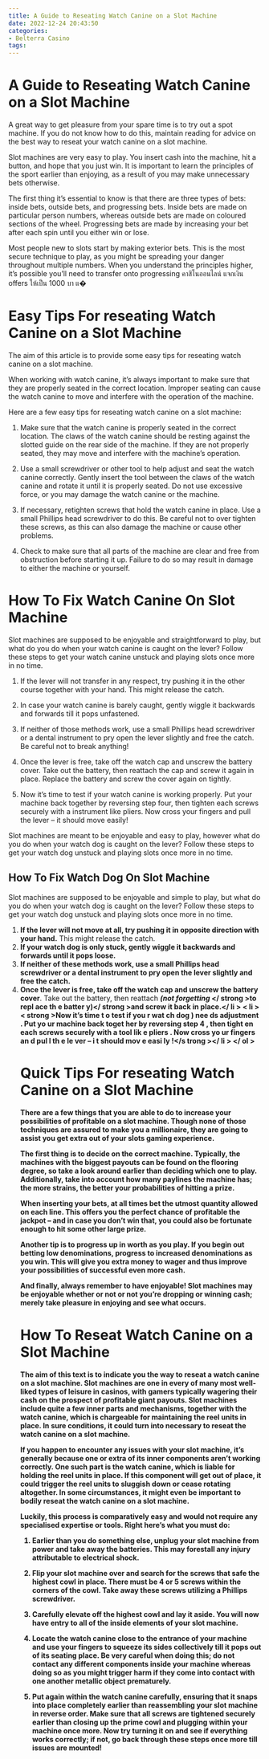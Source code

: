 ```yaml
---
title: A Guide to Reseating Watch Canine on a Slot Machine
date: 2022-12-24 20:43:50
categories:
- Belterra Casino
tags:
---
```



#  A Guide to Reseating Watch Canine on a Slot Machine

A great way to get pleasure from your spare time is to try out a spot machine. If you do not know how to do this, maintain reading for advice on the best way to reseat your watch canine on a slot machine.

Slot machines are very easy to play. You insert cash into the machine, hit a button, and hope that you just win. It is important to learn the principles of the sport earlier than enjoying, as a result of you may make unnecessary bets otherwise.

The first thing it’s essential to know is that there are three types of bets: inside bets, outside bets, and progressing bets. Inside bets are made on particular person numbers, whereas outside bets are made on coloured sections of the wheel. Progressing bets are made by increasing your bet after each spin until you either win or lose.

Most people new to slots start by making exterior bets. This is the most secure technique to play, as you might be spreading your danger throughout multiple numbers. When you understand the principles higher, it’s possible you’ll need to transfer onto progressing คาสิโนออนไลน์ แจกเงิน offers ให้เป็น 1000 บา แ�

#  Easy Tips For reseating Watch Canine on a Slot Machine

The aim of this article is to provide some easy tips for reseating watch canine on a slot machine.

When working with watch canine, it’s always important to make sure that they are properly seated in the correct location. Improper seating can cause the watch canine to move and interfere with the operation of the machine.

Here are a few easy tips for reseating watch canine on a slot machine:

1. Make sure that the watch canine is properly seated in the correct location. The claws of the watch canine should be resting against the slotted guide on the rear side of the machine. If they are not properly seated, they may move and interfere with the machine’s operation.

2. Use a small screwdriver or other tool to help adjust and seat the watch canine correctly. Gently insert the tool between the claws of the watch canine and rotate it until it is properly seated. Do not use excessive force, or you may damage the watch canine or the machine.

3. If necessary, retighten screws that hold the watch canine in place. Use a small Phillips head screwdriver to do this. Be careful not to over tighten these screws, as this can also damage the machine or cause other problems.

4. Check to make sure that all parts of the machine are clear and free from obstruction before starting it up. Failure to do so may result in damage to either the machine or yourself.

#  How To Fix Watch Canine On Slot Machine

Slot machines are supposed to be enjoyable and straightforward to play, but what do you do when your watch canine is caught on the lever? Follow these steps to get your watch canine unstuck and playing slots once more in no time.

1. If the lever will not transfer in any respect, try pushing it in the other course together with your hand. This might release the catch.

2. In case your watch canine is barely caught, gently wiggle it backwards and forwards till it pops unfastened.

3. If neither of those methods work, use a small Phillips head screwdriver or a dental instrument to pry open the lever slightly and free the catch. Be careful not to break anything!

4. Once the lever is free, take off the watch cap and unscrew the battery cover. Take out the battery, then reattach the cap and screw it again in place. Replace the battery and screw the cover again on tightly.

5. Now it’s time to test if your watch canine is working properly. Put your machine back together by reversing step four, then tighten each screws securely with a instrument like pliers. Now cross your fingers and pull the lever – it should move easily!

Slot machines are meant to be enjoyable and easy to play, however what do you do when your watch dog is caught on the lever? Follow these steps to get your watch dog unstuck and playing slots once more in no time.</p> <h2>How To Fix Watch Dog On Slot Machine</h2> <p>Slot machines are supposed to be enjoyable and simple to play, but what do you do when your watch dog is caught on the lever? Follow these steps to get your watch dog unstuck and playing slots once more in no time.</p> <ol> <li><strong>If the lever will not move at all, try pushing it in opposite direction with your hand.</strong> This might release the catch.</li> <li><strong>If your watch dog is only stuck, gently wiggle it backwards and forwards until it pops loose.</strong></li> <li><strong>If neither of these methods work, use a small Phillips head screwdriver or a dental instrument to pry open the lever slightly and free the catch.</strong></li> <li><strong>Once the lever is free, take off the watch cap and unscrew </strong><strong>the battery cover</strong>. Take out the battery, then reattach </strong><strong><em>(not forgetting </em></ strong >to repl ace th e batter y)</ strong >and screw it back in place.</ li > < li >< strong >Now it’s time t o test if you r wat ch dog </string>) nee ds adjustment . Put yo ur machine back toget her by reversing step 4 , then tight en each screws securely with a tool lik e pliers . Now cross yo ur fingers an d pul l th e le ver – i t should mov e easi ly !</s trong ></ li > </ ol >

#  Quick Tips For reseating Watch Canine on a Slot Machine

There are a few things that you are able to do to increase your possibilities of profitable on a slot machine. Though none of those techniques are assured to make you a millionaire, they are going to assist you get extra out of your slots gaming experience.

The first thing is to decide on the correct machine. Typically, the machines with the biggest payouts can be found on the flooring degree, so take a look around earlier than deciding which one to play. Additionally, take into account how many paylines the machine has; the more strains, the better your probabilities of hitting a prize.

When inserting your bets, at all times bet the utmost quantity allowed on each line. This offers you the perfect chance of profitable the jackpot – and in case you don’t win that, you could also be fortunate enough to hit some other large prize.

Another tip is to progress up in worth as you play. If you begin out betting low denominations, progress to increased denominations as you win. This will give you extra money to wager and thus improve your possibilities of successful even more cash.

And finally, always remember to have enjoyable! Slot machines may be enjoyable whether or not or not you’re dropping or winning cash; merely take pleasure in enjoying and see what occurs.

#  How To Reseat Watch Canine on a Slot Machine

The aim of this text is to indicate you the way to reseat a watch canine on a slot machine. Slot machines are one in every of many most well-liked types of leisure in casinos, with gamers typically wagering their cash on the prospect of profitable giant payouts. Slot machines include quite a few inner parts and mechanisms, together with the watch canine, which is chargeable for maintaining the reel units in place. In sure conditions, it could turn into necessary to reseat the watch canine on a slot machine.

If you happen to encounter any issues with your slot machine, it’s generally because one or extra of its inner components aren’t working correctly. One such part is the watch canine, which is liable for holding the reel units in place. If this component will get out of place, it could trigger the reel units to sluggish down or cease rotating altogether. In some circumstances, it might even be important to bodily reseat the watch canine on a slot machine.

Luckily, this process is comparatively easy and would not require any specialised expertise or tools. Right here’s what you must do:

1) Earlier than you do something else, unplug your slot machine from power and take away the batteries. This may forestall any injury attributable to electrical shock.

2) Flip your slot machine over and search for the screws that safe the highest cowl in place. There must be 4 or 5 screws within the corners of the cowl. Take away these screws utilizing a Phillips screwdriver.

3) Carefully elevate off the highest cowl and lay it aside. You will now have entry to all of the inside elements of your slot machine.

4) Locate the watch canine close to the entrance of your machine and use your fingers to squeeze its sides collectively till it pops out of its seating place. Be very careful when doing this; do not contact any different components inside your machine whereas doing so as you might trigger harm if they come into contact with one another metallic object prematurely.


5) Put again within the watch canine carefully, ensuring that it snaps into place completely earlier than reassembling your slot machine in reverse order. Make sure that all screws are tightened securely earlier than closing up the prime cowl and plugging within your machine once more. Now try turning it on and see if everything works correctly; if not, go back through these steps once more till issues are mounted!